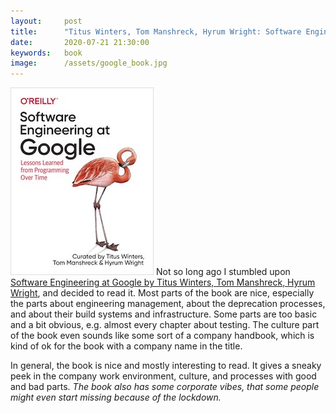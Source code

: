 ```yaml
---
layout:     post
title:      "Titus Winters, Tom Manshreck, Hyrum Wright: Software Engineering at Google"
date:       2020-07-21 21:30:00
keywords:   book
image:      /assets/google_book.jpg
---
```


![book cover white](/assets/google_book.jpg) Not so long ago I stumbled upon
[Software Engineering at Google by Titus Winters, Tom Manshreck, Hyrum Wright](https://www.oreilly.com/library/view/software-engineering-at/9781492082781/),
and decided to read it. Most parts of the book are nice, especially the parts
about engineering management, about the deprecation processes, and about their
build systems and infrastructure. Some parts are too basic and a bit
obvious, e.g. almost every chapter about testing. The culture part
of the book even sounds like some sort of a company handbook, which is kind of
ok for the book with a company name in the title.

In general, the book is nice and mostly interesting to read. It gives a sneaky
peek in the company work environment, culture, and processes with good and
bad parts. *The book also has some corporate vibes, that some people might
even start missing because of the lockdown.*
